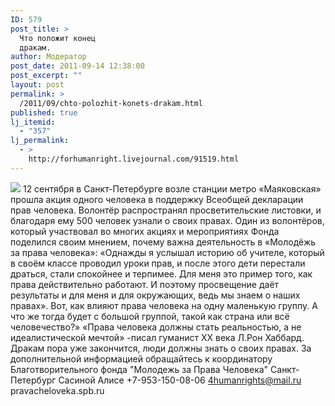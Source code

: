 ```yaml
---
ID: 579
post_title: >
  Что положит конец
  дракам.
author: Модератор
post_date: 2011-09-14 12:38:00
post_excerpt: ""
layout: post
permalink: >
  /2011/09/chto-polozhit-konets-drakam.html
published: true
lj_itemid:
  - "357"
lj_permalink:
  - >
    http://forhumanright.livejournal.com/91519.html
---
```

<img src="http://cs5338.vk.com/u132145096/132409092/x_5b26039f.jpg" /> 12 сентября в Санкт-Петербурге возле станции метро «Маяковская» прошла акция одного человека в поддержку Всеобщей декларации прав человека. Волонтёр распространял просветительские листовки, и благодаря ему 500 человек узнали о своих правах.
Один из волонтёров, который участвовал во многих акциях и мероприятиях Фонда поделился своим мнением, почему важна деятельность в «Молодёжь за права человека»: «Однажды я услышал историю об учителе, который в своём классе проводил уроки прав, и после этого дети перестали драться, стали спокойнее и терпимее. Для меня это пример того, как права действительно работают. И поэтому просвещение даёт результаты и для меня и для окружающих, ведь мы знаем о наших правах». Вот, как влияют права человека на одну маленькую группу. А что же тогда будет с большой группой, такой как страна или всё человечество?»
«Права человека должны стать реальностью, а не идеалистической мечтой» -писал гуманист ХХ века Л.Рон Хаббард. Дракам пора уже закончится, люди должны знать о своих правах.
За дополнительной информацией обращайтесь к координатору
 Благотворительного фонда
 "Молодежь за Права Человека" Санкт-Петербург 
Сасиной Алисе 
+7-953-150-08-06 
4humanrights@mail.ru
pravacheloveka.spb.ru